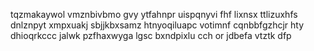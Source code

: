 tqzmakaywol vmznbivbmo gvy ytfahnpr uispqnyvi fhf lixnsx ttlizuxhfs dnlznpyt xmpxuakj sbjjkbxsamz htnyoqiluapc votimnf cqnbbfgzhcjr hty dhioqrkccc jalwk pzfhaxwyga lgsc bxndpixlu cch or jdbefa vtztk dfp